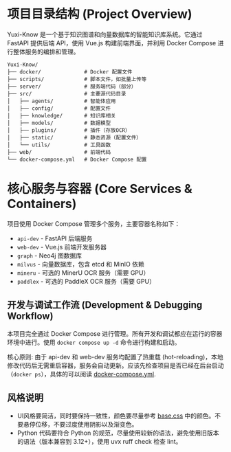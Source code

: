 
# 项目目录结构 (Project Overview)

Yuxi-Know 是一个基于知识图谱和向量数据库的智能知识库系统。它通过 FastAPI 提供后端 API，使用 Vue.js 构建前端界面，并利用 Docker Compose 进行整体服务的编排和管理。


```
Yuxi-Know/
├── docker/              # Docker 配置文件
├── scripts/             # 脚本文件，如批量上传等
├── server/              # 服务端代码（部分）
├── src/                 # 主要源代码目录
│   ├── agents/          # 智能体应用
│   ├── config/          # 配置文件
│   ├── knowledge/       # 知识库相关
│   ├── models/          # 数据模型
│   ├── plugins/         # 插件（存放OCR）
│   ├── static/          # 静态资源（配置文件）
│   └── utils/           # 工具函数
├── web/                 # 前端代码
└── docker-compose.yml   # Docker Compose 配置
```

# 核心服务与容器 (Core Services & Containers)

项目使用 Docker Compose 管理多个服务，主要容器名称如下：
- `api-dev` - FastAPI 后端服务
- `web-dev` - Vue.js 前端开发服务器
- `graph` - Neo4j 图数据库
- `milvus` - 向量数据库，包含 etcd 和 MinIO 依赖
- `mineru` - 可选的 MinerU OCR 服务（需要 GPU）
- `paddlex` - 可选的 PaddleX OCR 服务（需要 GPU）

## 开发与调试工作流 (Development & Debugging Workflow)

本项目完全通过 Docker Compose 进行管理。所有开发和调试都应在运行的容器环境中进行。使用 `docker compose up -d` 命令进行构建和启动。

核心原则: 由于 api-dev 和 web-dev 服务均配置了热重载 (hot-reloading)，本地修改代码后无需重启容器，服务会自动更新。应该先检查项目是否已经在后台启动（`docker ps`），具体的可以阅读 [docker-compose.yml](docker-compose.yml).

## 风格说明

- UI风格要简洁，同时要保持一致性，颜色要尽量参考 [base.css](web/src/assets/css/base.css) 中的颜色。不要悬停位移，不要过度使用阴影以及渐变色。
- Python 代码要符合 Python 的规范，尽量使用较新的语法，避免使用旧版本的语法（版本兼容到 3.12+），使用 uvx ruff check 检查 lint。
